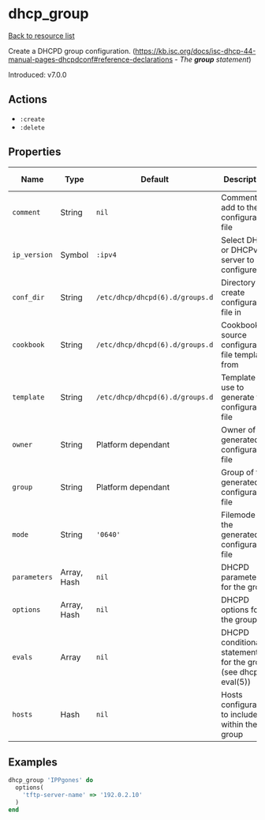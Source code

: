 # dhcp_group

[Back to resource list](../README.md#resources)

Create a DHCPD group configuration. (<https://kb.isc.org/docs/isc-dhcp-44-manual-pages-dhcpdconf#reference-declarations> - *The **group** statement*)

Introduced: v7.0.0

## Actions

- `:create`
- `:delete`

## Properties

| Name                   | Type          | Default                          | Description                                                         | Allowed Values      |
| ---------------------- | ------------- | -------------------------------- | ------------------------------------------------------------------- | ------------------- |
| `comment`              | String        | `nil`                            | Comment to add to the configuration file                            |                     |
| `ip_version`           | Symbol        | `:ipv4`                          | Select DHCP or DHCPv6 server to configure                           | `:ipv4`, `:ipv6`    |
| `conf_dir`             | String        | `/etc/dhcp/dhcpd(6).d/groups.d`  | Directory to create configuration file in                           |                     |
| `cookbook`             | String        | `/etc/dhcp/dhcpd(6).d/groups.d`  | Cookbook to source configuration file template from                 |                     |
| `template`             | String        | `/etc/dhcp/dhcpd(6).d/groups.d`  | Template to use to generate the configuration file                  |                     |
| `owner`                | String        | Platform dependant               | Owner of the generated configuration file                           |                     |
| `group`                | String        | Platform dependant               | Group of the generated configuration file                           |                     |
| `mode`                 | String        | `'0640'`                         | Filemode of the generated configuration file                        |                     |
| `parameters`           | Array, Hash   | `nil`                            | DHCPD parameters for the group                                      |                     |
| `options`              | Array, Hash   | `nil`                            | DHCPD options for the group                                         |                     |
| `evals`                | Array         | `nil`                            | DHCPD conditional statements for the group (see dhcp-eval(5))       |                     |
| `hosts`                | Hash          | `nil`                            | Hosts configuration to include within the group                     |                     |

## Examples

```ruby
dhcp_group 'IPPgones' do
  options(
    'tftp-server-name' => '192.0.2.10'
  )
end
```
